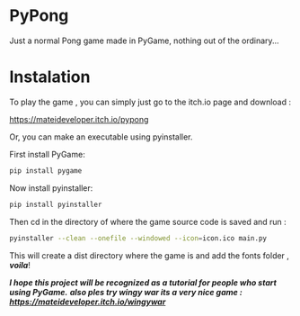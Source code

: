 # PyPong
Just a normal Pong game made in PyGame, nothing out of the ordinary...

# Instalation
To play the game , you can simply just go to the itch.io page and download : 

https://mateideveloper.itch.io/pypong

Or, you can make an executable using pyinstaller.

First install PyGame:
```bash
pip install pygame
```
Now install pyinstaller:
```bash
pip install pyinstaller
```
Then cd in the directory of where the game source code is saved and run : 
```bash
pyinstaller --clean --onefile --windowed --icon=icon.ico main.py
```
This will create a dist directory where the game is and add the fonts folder , ***voila***!

***I hope this project will be recognized as a tutorial for people who start using PyGame.***
***also ples try wingy war its a very nice game : https://mateideveloper.itch.io/wingywar***
